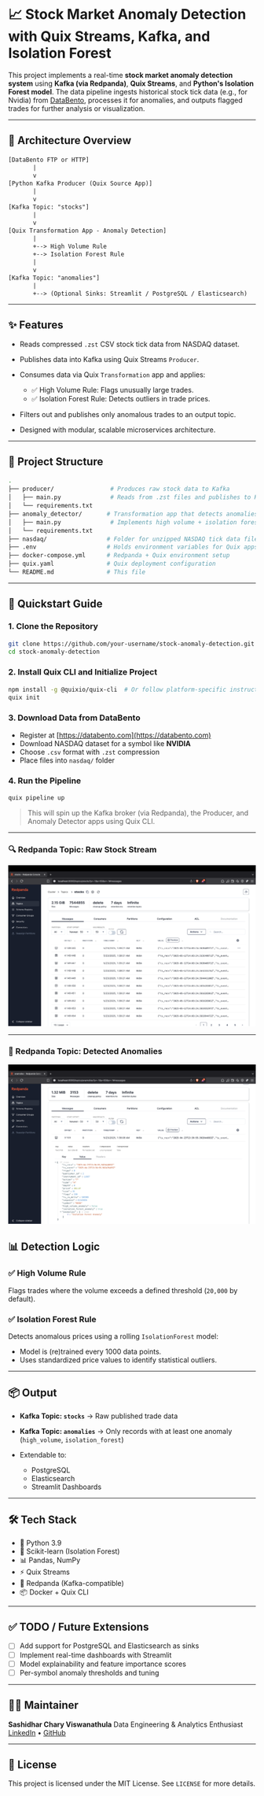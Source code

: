 # 📈 Stock Market Anomaly Detection with Quix Streams, Kafka, and Isolation Forest

This project implements a real-time **stock market anomaly detection system** using **Kafka (via Redpanda)**, **Quix Streams**, and **Python's Isolation Forest model**. The data pipeline ingests historical stock tick data (e.g., for Nvidia) from [DataBento](https://databento.com), processes it for anomalies, and outputs flagged trades for further analysis or visualization.

---

## 🔧 Architecture Overview

```
[DataBento FTP or HTTP]
       |
       v
[Python Kafka Producer (Quix Source App)]
       |
       v
[Kafka Topic: "stocks"]
       |
       v
[Quix Transformation App - Anomaly Detection]
       |
       +--> High Volume Rule
       +--> Isolation Forest Rule
       |
       v
[Kafka Topic: "anomalies"]
       |
       +--> (Optional Sinks: Streamlit / PostgreSQL / Elasticsearch)
```

---

## ✨ Features

* Reads compressed `.zst` CSV stock tick data from NASDAQ dataset.
* Publishes data into Kafka using Quix Streams `Producer`.
* Consumes data via Quix `Transformation` app and applies:

  * ✅ High Volume Rule: Flags unusually large trades.
  * ✅ Isolation Forest Rule: Detects outliers in trade prices.
* Filters out and publishes only anomalous trades to an output topic.
* Designed with modular, scalable microservices architecture.

---

## 📁 Project Structure

```bash
.
├── producer/                # Produces raw stock data to Kafka
│   ├── main.py              # Reads from .zst files and publishes to Kafka
│   └── requirements.txt
├── anomaly_detector/       # Transformation app that detects anomalies
│   ├── main.py              # Implements high volume + isolation forest detection
│   └── requirements.txt
├── nasdaq/                 # Folder for unzipped NASDAQ tick data files (.zst)
├── .env                    # Holds environment variables for Quix apps
├── docker-compose.yml      # Redpanda + Quix environment setup
├── quix.yaml               # Quix deployment configuration
└── README.md               # This file
```

---

## 🚀 Quickstart Guide

### 1. Clone the Repository

```bash
git clone https://github.com/your-username/stock-anomaly-detection.git
cd stock-anomaly-detection
```

### 2. Install Quix CLI and Initialize Project

```bash
npm install -g @quixio/quix-cli  # Or follow platform-specific instructions from https://quix.io/docs
quix init
```

### 3. Download Data from DataBento

* Register at [https://databento.com](https://databento.com)
* Download NASDAQ dataset for a symbol like **NVIDIA**
* Choose `.csv` format with `.zst` compression
* Place files into `nasdaq/` folder

### 4. Run the Pipeline

```bash
quix pipeline up
```

> This will spin up the Kafka broker (via Redpanda), the Producer, and Anomaly Detector apps using Quix CLI.

---
### 🔍 Redpanda Topic: Raw Stock Stream

![Redpanda Stocks](images/stockstopic.png)

---

### 🚨 Redpanda Topic: Detected Anomalies

![Redpanda Anomalies](images/anamoliestopic.png)

## 📊 Detection Logic

### ✅ High Volume Rule

Flags trades where the volume exceeds a defined threshold (`20,000` by default).

### ✅ Isolation Forest Rule

Detects anomalous prices using a rolling `IsolationForest` model:

* Model is (re)trained every 1000 data points.
* Uses standardized price values to identify statistical outliers.

---

## 📦 Output

* **Kafka Topic: `stocks`** → Raw published trade data
* **Kafka Topic: `anomalies`** → Only records with at least one anomaly (`high_volume`, `isolation_forest`)
* Extendable to:

  * PostgreSQL
  * Elasticsearch
  * Streamlit Dashboards

---

## 🛠 Tech Stack

* 🐍 Python 3.9
* 🧠 Scikit-learn (Isolation Forest)
* 📊 Pandas, NumPy
* ⚡ Quix Streams
* 🐘 Redpanda (Kafka-compatible)
* 📦 Docker + Quix CLI

---

## ✅ TODO / Future Extensions

* [ ] Add support for PostgreSQL and Elasticsearch as sinks
* [ ] Implement real-time dashboards with Streamlit
* [ ] Model explainability and feature importance scores
* [ ] Per-symbol anomaly thresholds and tuning

---

## 👨‍💼 Maintainer

**Sashidhar Chary Viswanathula**
Data Engineering & Analytics Enthusiast
[LinkedIn](https://www.linkedin.com/in/sashidharchary) • [GitHub](https://github.com/sashi789)

---

## 📄 License

This project is licensed under the MIT License. See `LICENSE` for more details.
